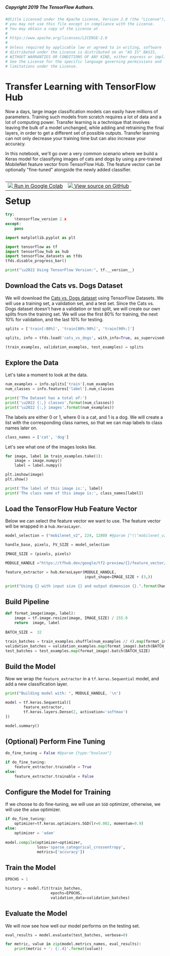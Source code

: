 ##### Copyright 2019 The TensorFlow Authors.


```python
#@title Licensed under the Apache License, Version 2.0 (the "License");
# you may not use this file except in compliance with the License.
# You may obtain a copy of the License at
#
# https://www.apache.org/licenses/LICENSE-2.0
#
# Unless required by applicable law or agreed to in writing, software
# distributed under the License is distributed on an "AS IS" BASIS,
# WITHOUT WARRANTIES OR CONDITIONS OF ANY KIND, either express or implied.
# See the License for the specific language governing permissions and
# limitations under the License.
```

# Transfer Learning with TensorFlow Hub

Now a days, large image classification models can easily have millions of parameters. Training such models from scratch requires a lot of data and a lot of computing power. Transfer learning is a technique that involves leaving the bulk of a model unchanged, while adding and retraining the final layers, in order to get a different set of possible outputs. Transfer learning can not only decrease your training time but can also increase your accuracy. 

In this notebook, we'll go over a very common scenario where we build a Keras model for classifying images of cats and dogs by using a pre-trained MobileNet feature vector from TensorFlow Hub. The feature vector can be optionally "fine-tuned" alongside the newly added classifier.

<table class="tfo-notebook-buttons" align="left">
  <td>
    <a target="_blank" href="https://colab.research.google.com/github/lmoroney/dlaicourse/blob/master/TensorFlow%20Deployment/Course%204%20-%20TensorFlow%20Serving/Week%202/Examples/transfer_learning.ipynb">
    <img src="https://www.tensorflow.org/images/colab_logo_32px.png" />
    Run in Google Colab</a>
  </td>
  <td>
    <a target="_blank" href="https://github.com/lmoroney/dlaicourse/blob/master/TensorFlow%20Deployment/Course%204%20-%20TensorFlow%20Serving/Week%202/Examples/transfer_learning.ipynb">
    <img src="https://www.tensorflow.org/images/GitHub-Mark-32px.png" />
    View source on GitHub</a>
  </td>
</table>

# Setup


```python
try:
    %tensorflow_version 2.x
except:
    pass
```


```python
import matplotlib.pyplot as plt

import tensorflow as tf
import tensorflow_hub as hub
import tensorflow_datasets as tfds
tfds.disable_progress_bar()

print("\u2022 Using TensorFlow Version:", tf.__version__)
```

## Download the Cats vs. Dogs Dataset

We will download the [Cats vs. Dogs dataset](https://www.tensorflow.org/datasets/catalog/cats_vs_dogs) using TensorFlow Datasets. We will use a training set, a validation set, and a test set. Since the Cats vs. Dogs dataset doesn't have a validation or test split, we will create our own splits from the training set. We will use the first 80\% for training, the next 10\% for validation, and the last 10\% for testing.


```python
splits = ['train[:80%]', 'train[80%:90%]', 'train[90%:]']

splits, info = tfds.load('cats_vs_dogs', with_info=True, as_supervised=True, split=splits)

(train_examples, validation_examples, test_examples) = splits
```

## Explore the Data 

Let's take a moment to look at the data.


```python
num_examples = info.splits['train'].num_examples
num_classes = info.features['label'].num_classes

print('The Dataset has a total of:')
print('\u2022 {:,} classes'.format(num_classes))
print('\u2022 {:,} images'.format(num_examples))
```

The labels are either 0 or 1, where 0 is a cat, and 1 is a dog. We will create a list with the corresponding class names, so that we can map labels to class names later on.


```python
class_names = ['cat', 'dog']
```

Let's see what one of the images looks like.


```python
for image, label in train_examples.take(1):
    image = image.numpy()
    label = label.numpy()

plt.imshow(image)
plt.show()

print('The label of this image is:', label)
print('The class name of this image is:', class_names[label])
```

## Load the TensorFlow Hub Feature Vector

Below we can select the feature vector we want to use. The feature vector will be wrapped in a `hub.KerasLayer`.


```python
model_selection = ("mobilenet_v2", 224, 1280) #@param ["(\"mobilenet_v2\", 224, 1280)", "(\"inception_v3\", 299, 2048)"] {type:"raw", allow-input: true}

handle_base, pixels, FV_SIZE = model_selection

IMAGE_SIZE = (pixels, pixels)

MODULE_HANDLE ="https://tfhub.dev/google/tf2-preview/{}/feature_vector/4".format(handle_base)

feature_extractor = hub.KerasLayer(MODULE_HANDLE,
                                   input_shape=IMAGE_SIZE + (3,))

print("Using {} with input size {} and output dimension {}.".format(handle_base, IMAGE_SIZE, FV_SIZE))
```

## Build Pipeline


```python
def format_image(image, label):
    image = tf.image.resize(image, IMAGE_SIZE) / 255.0
    return  image, label
    
BATCH_SIZE =  32

train_batches = train_examples.shuffle(num_examples // 4).map(format_image).batch(BATCH_SIZE).prefetch(1)
validation_batches = validation_examples.map(format_image).batch(BATCH_SIZE).prefetch(1)
test_batches = test_examples.map(format_image).batch(BATCH_SIZE)
```

## Build the Model

Now we wrap the `feature_extractor` in a `tf.keras.Sequential` model, and add a new classification layer.


```python
print("Building model with: ", MODULE_HANDLE, '\n')

model = tf.keras.Sequential([
        feature_extractor,
        tf.keras.layers.Dense(2, activation='softmax')
])

model.summary()
```

## (Optional) Perform Fine Tuning


```python
do_fine_tuning = False #@param {type:"boolean"}

if do_fine_tuning:
    feature_extractor.trainable = True    
else:
    feature_extractor.trainable = False
```

## Configure the Model for Training

If we choose to do fine-tuning, we will use an `SGD` optimizer, otherwise, we will use the `adam` optimizer.


```python
if do_fine_tuning:
    optimizer=tf.keras.optimizers.SGD(lr=0.002, momentum=0.9)
else:
    optimizer = 'adam'
    
model.compile(optimizer=optimizer,
              loss='sparse_categorical_crossentropy',
              metrics=['accuracy'])
```

## Train the Model


```python
EPOCHS = 1

history = model.fit(train_batches,
                    epochs=EPOCHS,
                    validation_data=validation_batches)
```

## Evaluate the Model

We will now see how well our model performs on the testing set.


```python
eval_results = model.evaluate(test_batches, verbose=0)

for metric, value in zip(model.metrics_names, eval_results):
    print(metric + ': {:.4}'.format(value))
```
